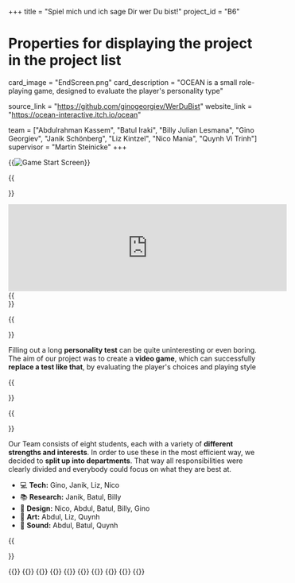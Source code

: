 +++
title = "Spiel mich und ich sage Dir wer Du bist!"
project_id = "B6"

# Properties for displaying the project in the project list
card_image = "EndScreen.png"
card_description = "OCEAN is a small role-playing game, designed to evaluate the player's personality type"


source_link = "https://github.com/ginogeorgiev/WerDuBist"
website_link = "https://ocean-interactive.itch.io/ocean"

team = ["Abdulrahman Kassem", "Batul Iraki", "Billy Julian Lesmana", "Gino Georgiev", "Janik Schönberg", "Liz Kintzel", "Nico Mania", "Quynh Vi Trinh"]
supervisor = "Martin Steinicke"
+++

{{<image src="StartScreen.png" alt="Game Start Screen" >}}

{{<section title="Our Game">}}
<iframe frameborder="0" src="https://itch.io/embed/1372925?border_width=5&amp;bg_color=2a3247&amp;fg_color=ffffff&amp;link_color=f0c45d&amp;border_color=7281ab" width="560" height="175"><a href="https://ocean-interactive.itch.io/ocean">OCEAN by OCEAN-Interactive, OblivionSword, zorogreenhead, Abdool, quynhvi, kinasch, dev_mania, Gino Georgiev, Chaotic--Pan</a></iframe>
{{</section>}}


[comment]: <> ({{<mediathek id="cdb9d4bc8432e2ebca013c0ce410e240" >}})

[comment]: <> ({{<quote source="https://developer.mozilla.org/en-US/docs/Web/HTML/Element/blockquote" caption="- somebody who cannot swim">}})

[comment]: <> (good game. 10/10 makes me want to be stranded on a deserted island)

[comment]: <> ({{</quote>}})


{{<section title="Our Goal">}}

Filling out a long **personality test** can be quite uninteresting or even boring.
The aim of our project was to create a **video game**, which can successfully **replace a test like that**, 
by evaluating the player's choices and playing style

{{</section>}}


{{<section title="Our Team">}}

Our Team consists of eight students, each with a variety of **different strengths and interests**. In order to use these 
in the most efficient way, we decided to **split up into departments**. That way all responsibilities were clearly divided 
and everybody could focus on what they are best at.

- 💻 **Tech:** Gino, Janik, Liz, Nico
- 📚 **Research:** Janik, Batul, Billy
- 🚀 **Design:** Nico, Abdul, Batul, Billy, Gino
- 🎨 **Art:** Abdul, Liz, Quynh
- 🎵 **Sound:** Abdul, Batul, Quynh


{{</section >}}


{{<gallery>}}
{{<team-member image="Abdul.png" name="Abdul">}}
{{<team-member image="Batul.png" name="Batul">}}
{{<team-member image="Billy.png" name="Billy">}}
{{<team-member image="Gino.png" name="Gino">}}
{{<team-member image="Janik.png" name="Janik">}}
{{<team-member image="Liz.png" name="Liz">}}
{{<team-member image="Nico.png" name="Nico">}}
{{<team-member image="Quynh_.png" name="Quynh">}}
{{</gallery>}}